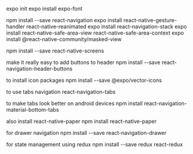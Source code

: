 expo init
expo install expo-font

npm install --save react-navigation
expo install react-native-gesture-handler react-native-reanimated
expo install react-navigation-stack
expo install react-native-safe-area-view react-native-safe-area-context
expo install @react-native-community/masked-view

npm install --save react-native-screens

make it really easy to add buttons to header
npm install --save react-navigation-header-buttons

to install icon packages
npm install --save @expo/vector-icons

to use tabs navigation
react-navigation-tabs

to make tabs look better on android devices
npm install react-navigation-material-bottom-tabs

also install react-native-paper
npm install react-native-paper

for drawer navigation
npm install --save react-navigation-drawer

for state management using redux
npm install --save redux react-redux